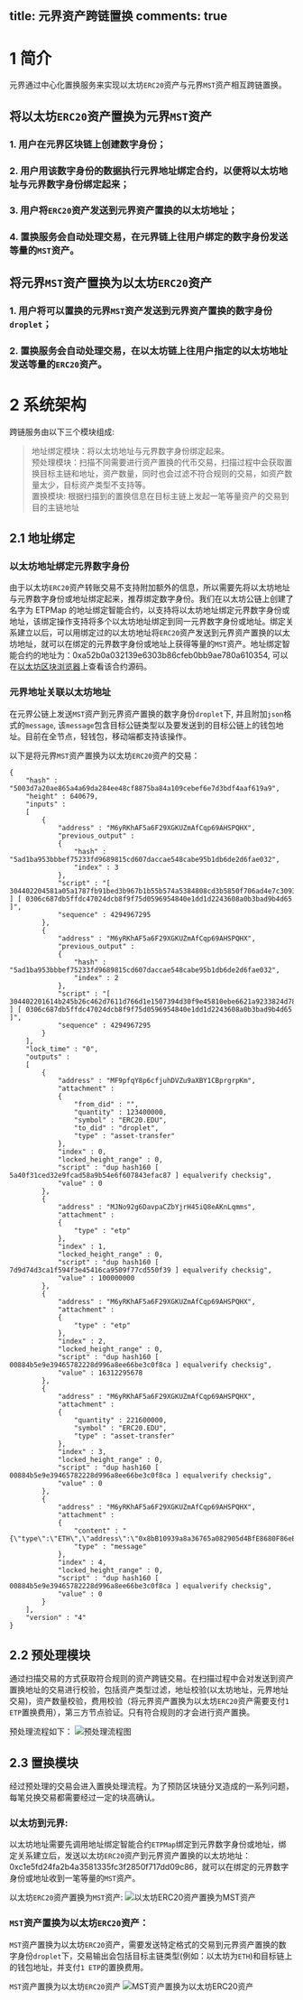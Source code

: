 title: 元界资产跨链置换
comments: true
---

# 1 简介


元界通过中心化置换服务来实现以太坊`ERC20`资产与元界`MST`资产相互跨链置换。

## 将以太坊`ERC20`资产置换为元界`MST`资产
### 1. 用户在元界区块链上创建数字身份；  
### 2. 用户用该数字身份的数据执行元界地址绑定合约，以便将以太坊地址与元界数字身份绑定起来；  
### 3. 用户将`ERC20`资产发送到元界资产置换的以太坊地址；  
### 4. 置换服务会自动处理交易，在元界链上往用户绑定的数字身份发送等量的`MST`资产。

## 将元界`MST`资产置换为以太坊`ERC20`资产
### 1. 用户将可以置换的元界`MST`资产发送到元界资产置换的数字身份`droplet`；  
### 2. 置换服务会自动处理交易，在以太坊链上往用户指定的以太坊地址发送等量的`ERC20`资产。


# 2 系统架构

跨链服务由以下三个模块组成:
> 地址绑定模块：将以太坊地址与元界数字身份绑定起来。  
> 预处理模块：扫描不同需要进行资产置换的代币交易，扫描过程中会获取置换目标主链和地址，资产数量，同时也会过滤不符合规则的交易，如资产数量太少，目标资产类型不支持等。  
> 置换模块: 根据扫描到的置换信息在目标主链上发起一笔等量资产的交易到目的主链地址

## 2.1 地址绑定

### 以太坊地址绑定元界数字身份

由于以太坊`ERC20`资产转账交易不支持附加额外的信息，所以需要先将以太坊地址与元界数字身份或地址绑定起来，推荐绑定数字身份。我们在以太坊公链上创建了名字为 ETPMap 的地址绑定智能合约，以支持将以太坊地址绑定元界数字身份或地址，该绑定操作支持将多个以太坊地址绑定到同一元界数字身份或地址。绑定关系建立以后，可以用绑定过的以太坊地址将`ERC20`资产发送到元界资产置换的以太坊地址，就可以在绑定的元界数字身份或地址上获得等量的`MST`资产。地址绑定智能合约的地址为：0xa52b0a032139e6303b86cfeb0bb9ae780a610354, 可以在[以太坊区块浏览器](https://etherscan.io/)上查看该合约源码。

### 元界地址关联以太坊地址

在元界公链上发送`MST`资产到元界资产置换的数字身份`droplet`下, 并且附加`json`格式的`message`, 该`message`包含目标公链类型以及要发送到的目标公链上的钱包地址。目前在全节点，轻钱包，移动端都支持该操作。

以下是将元界`MST`资产置换为以太坊`ERC20`资产的交易：
~~~
{
	"hash" : "5003d7a20ae865a4a69da284ee48cf8875ba84a109cebef6e7d3bdf4aaf619a9",
	"height" : 640679,
	"inputs" : 
	[
		{
			"address" : "M6yRKhAF5a6F29XGKUZmAfCqp69AHSPQHX",
			"previous_output" : 
			{
				"hash" : "5ad1ba953bbbef75233fd9689815cd607daccae548cabe95b1db6de2d6fae032",
				"index" : 3
			},
			"script" : "[ 304402204581a05a1787fb91bed3b967b1b55b574a5384808cd3b5850f706ad4e7c30937022030068b64deb5d904942740a18fd020ec26da8371fde0c6bd59c8396a8b3dc3ab01 ] [ 0306c687db5ffdc47024dcb8f9f75d0596954840e1dd1d2243608a0b3bad9b4d65 ]",
			"sequence" : 4294967295
		},
		{
			"address" : "M6yRKhAF5a6F29XGKUZmAfCqp69AHSPQHX",
			"previous_output" : 
			{
				"hash" : "5ad1ba953bbbef75233fd9689815cd607daccae548cabe95b1db6de2d6fae032",
				"index" : 2
			},
			"script" : "[ 304402201614b245b26c462d7611d766d1e1507394d30f9e45810ebe6621a9233824d78902201a45e9aba26c27c85ccf03852fcc3d3e525edb4850869f84a473e87773c9599201 ] [ 0306c687db5ffdc47024dcb8f9f75d0596954840e1dd1d2243608a0b3bad9b4d65 ]",
			"sequence" : 4294967295
		}
	],
	"lock_time" : "0",
	"outputs" : 
	[
		{
			"address" : "MF9pfqY8p6cfjuhDVZu9aXBY1CBprgrpKm",
			"attachment" : 
			{
				"from_did" : "",
				"quantity" : 123400000,
				"symbol" : "ERC20.EDU",
				"to_did" : "droplet",
				"type" : "asset-transfer"
			},
			"index" : 0,
			"locked_height_range" : 0,
			"script" : "dup hash160 [ 5a40f31ced32e9fcad58a9b54e6f607843efac87 ] equalverify checksig",
			"value" : 0
		},
		{
			"address" : "MJNo92g6DavpaCZbYjrH45iQ8eAKnLqmms",
			"attachment" : 
			{
				"type" : "etp"
			},
			"index" : 1,
			"locked_height_range" : 0,
			"script" : "dup hash160 [ 7d9d74d3ca1f594f3e45416ca9509f77cd550f39 ] equalverify checksig",
			"value" : 100000000
		},
		{
			"address" : "M6yRKhAF5a6F29XGKUZmAfCqp69AHSPQHX",
			"attachment" : 
			{
				"type" : "etp"
			},
			"index" : 2,
			"locked_height_range" : 0,
			"script" : "dup hash160 [ 00884b5e9e39465782228d996a8ee66be3c0f8ca ] equalverify checksig",
			"value" : 16312295678
		},
		{
			"address" : "M6yRKhAF5a6F29XGKUZmAfCqp69AHSPQHX",
			"attachment" : 
			{
				"quantity" : 221600000,
				"symbol" : "ERC20.EDU",
				"type" : "asset-transfer"
			},
			"index" : 3,
			"locked_height_range" : 0,
			"script" : "dup hash160 [ 00884b5e9e39465782228d996a8ee66be3c0f8ca ] equalverify checksig",
			"value" : 0
		},
		{
			"address" : "M6yRKhAF5a6F29XGKUZmAfCqp69AHSPQHX",
			"attachment" : 
			{
				"content" : "{\"type\":\"ETH\",\"address\":\"0x8bB10939a8a36765a082905d4BfE8680F86eBF95\"}",
				"type" : "message"
			},
			"index" : 4,
			"locked_height_range" : 0,
			"script" : "dup hash160 [ 00884b5e9e39465782228d996a8ee66be3c0f8ca ] equalverify checksig",
			"value" : 0
		}
	],
	"version" : "4"
}
~~~

## 2.2 预处理模块
通过扫描交易的方式获取符合规则的资产跨链交易。在扫描过程中会对发送到资产置换地址的交易进行校验，包括资产类型过滤，地址校验(以太坊地址，元界地址交易)，资产数量校验，费用校验（将元界资产置换为以太坊`ERC20`资产需要支付`1 ETP`置换费用），第三方节点验证。只有符合规则的才会进行资产置换。

预处理流程如下：
![预处理流程图](https://i.imgur.com/O5RlHy0.png)

## 2.3 置换模块
经过预处理的交易会进入置换处理流程。为了预防区块链分叉造成的一系列问题，每笔兑换交易都需要经过一定的块高确认。


### 以太坊到元界:
以太坊地址需要先调用地址绑定智能合约`ETPMap`绑定到元界数字身份或地址，绑定关系建立后，发送以太坊`ERC20`资产到元界资产置换的以太坊地址：0xc1e5fd24fa2b4a3581335fc3f2850f717dd09c86，就可以在绑定的元界数字身份或地址收到一笔等量的`MST`资产。 

以太坊`ERC20`资产置换为`MST`资产:
![以太坊`ERC20`资产置换为`MST`资产](https://i.imgur.com/H08LV6X.png)

### `MST`资产置换为以太坊`ERC20`资产：
`MST`资产置换为以太坊`ERC20`资产，需要发送特定格式的交易到元界资产置换的数字身份`droplet`下，交易输出会包括目标主链类型(例如：以太坊为`ETH`)和目标链上的钱包地址，并支付`1 ETP`的置换费用。

`MST`资产置换为以太坊`ERC20`资产
![`MST`资产置换为以太坊`ERC20`资产](https://i.imgur.com/E2bWRKI.png)
